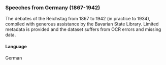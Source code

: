 ### Speeches from Germany (1867-1942)
The debates of the Reichstag from 1867 to 1942 (in practice to 1934), compiled with generous assistance by the Bavarian State Library. Limited metadata is provided and the dataset suffers from OCR errors and missing data.

#### Language
German
